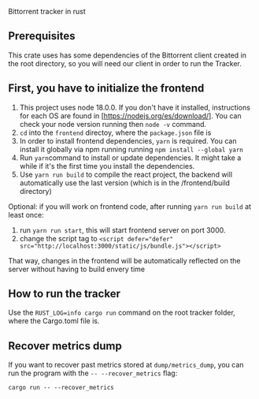 Bittorrent tracker in rust

## Prerequisites

This crate uses has some dependencies of the Bittorrent client created in the root directory, so you will need our client in order to run the Tracker.

## First, you have to initialize the frontend

1. This project uses node 18.0.0. If you don't have it installed, instructions for each OS are found in [https://nodejs.org/es/download/]. You can check your node version running then `node -v` command.
2. `cd` into the `frontend` directoy, where the `package.json` file is
3. In order to install frontend dependencies, `yarn` is required. You can install it globally via npm running running `npm install --global yarn`
4. Run `yarn`command to install or update dependencies. It might take a while if it's the first time you install the dependencies.
5. Use `yarn run build` to compile the react project, the backend will automatically use the last version (which is in the /frontend/build directory)

Optional: if you will work on frontend code, after running `yarn run build` at least once:

1. run `yarn run start`, this will start frontend server on port 3000.
2. change the script tag to
   `<script defer="defer" src="http://localhost:3000/static/js/bundle.js"></script>`

That way, changes in the frontend will be automatically reflected on the server without having to build envery time

## How to run the tracker

Use the `RUST_LOG=info cargo run` command on the root tracker folder, where the Cargo.toml file is.

## Recover metrics dump

If you want to recover past metrics stored at `dump/metrics_dump`, you can run the program with the `-- --recover_metrics` flag:

`cargo run -- --recover_metrics`
